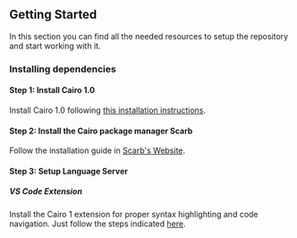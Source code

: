 ## Getting Started

In this section you can find all the needed resources to setup the repository and start working with it.

### Installing dependencies

#### Step 1: Install Cairo 1.0

Install Cairo 1.0 following [this installation instructions](https://github.com/franalgaba/cairo-installer/blob/main/README.md).

#### Step 2: Install the Cairo package manager Scarb

Follow the installation guide in [Scarb's Website](https://docs.swmansion.com/scarb/download).

#### Step 3: Setup Language Server

##### VS Code Extension

Install the Cairo 1 extension for proper syntax highlighting and code navigation.
Just follow the steps indicated [here](https://github.com/starkware-libs/cairo/blob/main/vscode-cairo/README.md).
